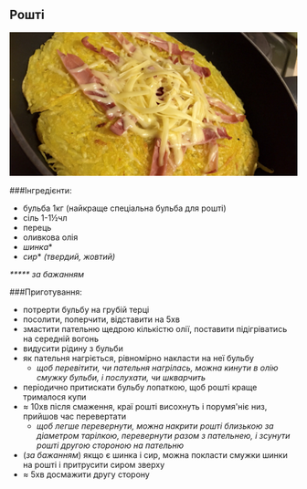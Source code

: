 Рошті
-----
![](roshti.jpg)

###Інгредієнти:

- бульба 1кг (найкраще спеціальна бульба для рошті)
- сіль 1-1½чл
- перець
- оливкова олія
- _шинка_*
- _сир_* _(твердий, жовтий)_

_***** за бажанням_

###Приготування:

- потрерти бульбу на грубій терці
- посолити, поперчити, відставити на 5хв
- змастити пательню щедрою кількістю олії, поставити підігріватись на середній вогонь
- видусити рідину з бульби
- як пательня нагріється, рівномірно накласти на неї бульбу
  - _щоб перевітити, чи пательня нагрілась, можна кинути в олію смужку бульби, і послухати, чи шкварчить_
- періодично притискати бульбу лопаткою, щоб рошті краще трималося купи
- ≈ 10хв після смаження, краї рошті висохнуть і порумя'ніє низ, прийшов час перевертати
  - _щоб легше перевернути, можна накрити рошті близькою за діаметром тарілкою, перевернути разом з пательнею, і зсунути рошті другою стороною на пательню_
- (_за бажанням_) якщо є шинка і сир, можна покласти смужки шинки на рошті і притрусити сиром зверху
- ≈ 5хв досмажити другу сторону
